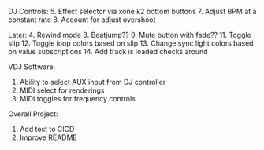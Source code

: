 DJ Controls:
5. Effect selector via xone k2 bottom buttons
7. Adjust BPM at a constant rate
8. Account for adjust overshoot

Later:
4. Rewind mode
8. Beatjump??
9. Mute button with fade??
11. Toggle slip
12: Toggle loop colors based on slip
13. Change sync light colors based on value subscriptions
14. Add track is loaded checks around

VDJ Software:
1. Ability to select AUX input from DJ controller
2. MIDI select for renderings
3. MIDI toggles for frequency controls

Overall Project:
1. Add test to CICD
2. Improve README